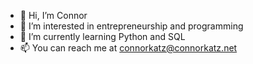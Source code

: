- 👋 Hi, I’m Connor
- 👀 I’m interested in entrepreneurship and programming
- 🌱 I’m currently learning Python and SQL
- 📫 You can reach me at connorkatz@connorkatz.net
